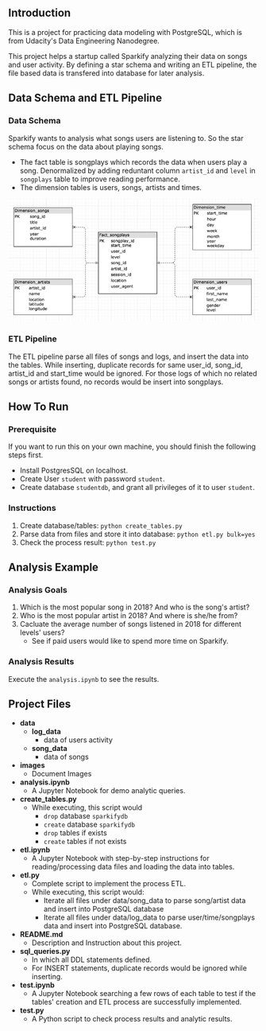 ## Introduction

This is a project for practicing data modeling with PostgreSQL, which is from Udacity's Data Engineering Nanodegree.

This project helps a startup called Sparkify analyzing their data on songs and user activity. By defining a star schema and writing an ETL pipeline, the file based data is transfered into database for later analysis.

## Data Schema and ETL Pipeline

### Data Schema

Sparkify wants to analysis what songs users are listening to. So the star schema focus on the data about playing songs.

- The fact table is songplays which records the data when users play a song. Denormalized by adding reduntant column `artist_id` and `level` in `songplays` table to improve reading performance.
- The dimension tables is users, songs, artists and times.

![Star Schema UML](images/star_schema.jpg)

### ETL Pipeline

The ETL pipeline parse all files of songs and logs, and insert the data into the tables. While inserting, duplicate records for same user_id, song_id, artist_id and start_time would be ignored. For those logs of which no related songs or artists found, no records would be insert into songplays.

## How To Run

### Prerequisite

If you want to run this on your own machine, you should finish the following steps first.

- Install PostgresSQL on localhost.
- Create User `student` with password `student`.
- Create database `studentdb`, and grant all privileges of it to user `student`.

### Instructions

1. Create database/tables: `python create_tables.py`
2. Parse data from files and store it into database: `python etl.py bulk=yes`
3. Check the process result: `python test.py`

## Analysis Example

### Analysis Goals

1. Which is the most popular song in 2018? And who is the song's artist?
2. Who is the most popular artist in 2018? And where is she/he from?
3. Cacluate the average number of songs listened in 2018 for different levels' users?
   - See if paid users would like to spend more time on Sparkify.

### Analysis Results

Execute the `analysis.ipynb` to see the results.

## Project Files

- **data**
  - **log_data**
    - data of users activity
  - **song_data**
    - data of songs
- **images**
  - Document Images
- **analysis.ipynb**
  - A Jupyter Notebook for demo analytic queries.
- **create_tables.py**
  - While executing, this script would
    - `drop` database `sparkifydb`
    - `create` database `sparkifydb`
    - `drop` tables if exists
    - `create` tables if not exists
- **etl.ipynb**
  - A Jupyter Notebook with step-by-step instructions for reading/processing data files and loading the data into tables.
- **etl.py**
  - Complete script to implement the process ETL.
  - While executing, this script would:
    - Iterate all files under data/song_data to parse song/artist data and insert into PostgreSQL database
    - Iterate all files under data/log_data to parse user/time/songplays data and insert into PostgreSQL database.
- **README.md**
  - Description and Instruction about this project.
- **sql_queries.py**
  - In which all DDL statements defined.
  - For INSERT statements, duplicate records would be ignored while inserting.
- **test.ipynb**
  - A Jupyter Notebook searching a few rows of each table to test if the tables' creation and ETL process are successfully implemented.
- **test.py**
  - A Python script to check process results and analytic results.
